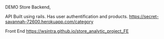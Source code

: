 DEMO Store Backend, 

API Built using rails. Has user authentification and products. 
https://secret-savannah-72600.herokuapp.com/category

Front End
https://wsintra.github.io/store_analytic_project_FE
